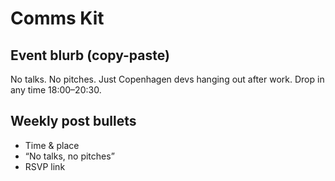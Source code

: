 # Comms Kit

## Event blurb (copy-paste)
No talks. No pitches. Just Copenhagen devs hanging out after work. Drop in any time 18:00–20:30.

## Weekly post bullets
- Time & place
- “No talks, no pitches”
- RSVP link
